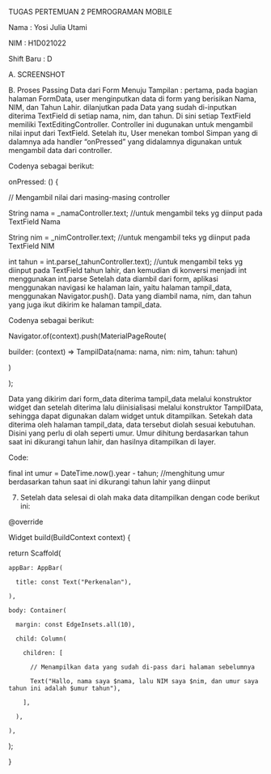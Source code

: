 TUGAS PERTEMUAN 2 PEMROGRAMAN MOBILE

Nama		: Yosi Julia Utami

NIM		: H1D021022

Shift Baru	: D

A.	SCREENSHOT
  



B.	Proses Passing Data dari Form Menuju Tampilan :
pertama, pada bagian halaman FormData, user menginputkan data di form yang berisikan Nama, NIM, dan Tahun Lahir.
dilanjutkan pada Data yang sudah di-inputkan diterima TextField di setiap nama, nim, dan tahun. Di sini setiap TextField memiliki TextEditingController. Controller ini dugunakan untuk mengambil nilai input dari TextField.
Setelah itu, User menekan tombol Simpan yang di dalamnya ada handler “onPressed” yang didalamnya digunakan untuk mengambil data dari controller.

Codenya sebagai berikut:

onPressed: () {

  // Mengambil nilai dari masing-masing controller
  
  String nama = _namaController.text; //untuk mengambil teks yg diinput pada TextField Nama
  
  String nim = _nimController.text; //untuk mengambil teks yg diinput pada TextField NIM
  
  int tahun = int.parse(_tahunController.text); //untuk mengambil teks yg diinput pada TextField tahun lahir, dan kemudian di konversi menjadi int menggunakan int.parse
Setelah data diambil dari form, aplikasi menggunakan navigasi ke halaman lain, yaitu halaman tampil_data, menggunakan Navigator.push(). Data yang diambil nama, nim, dan tahun yang juga ikut dikirim ke halaman tampil_data. 

Codenya sebagai berikut:

Navigator.of(context).push(MaterialPageRoute(
 
  builder: (context) => TampilData(nama: nama, nim: nim, tahun: tahun)

)

);

Data yang dikirim dari form_data diterima tampil_data melalui konstruktor widget dan setelah diterima lalu diinisialisasi melalui konstruktor TampilData, sehingga dapat digunakan dalam widget untuk ditampilkan. Setekah data diterima oleh halaman tampil_data, data tersebut diolah sesuai kebutuhan. Disini yang perlu di olah seperti umur. Umur dihitung berdasarkan tahun saat ini dikurangi tahun lahir, dan hasilnya ditampilkan di layer.

Code:

final int umur = DateTime.now().year - tahun; //menghitung umur berdasarkan tahun saat ini dikurangi tahun lahir yang diinput

7.	Setelah data selesai di olah maka data ditampilkan dengan code berikut ini:

@override

Widget build(BuildContext context) {

  return Scaffold(
  
    appBar: AppBar(
    
      title: const Text("Perkenalan"),
    
    ),
    
    body: Container(
    
      margin: const EdgeInsets.all(10),
      
      child: Column(
      
        children: [
        
          // Menampilkan data yang sudah di-pass dari halaman sebelumnya
          
          Text("Hallo, nama saya $nama, lalu NIM saya $nim, dan umur saya tahun ini adalah $umur tahun"),
        
        ],
      
      ),
    
    ),
  
  );

}
